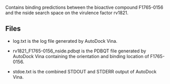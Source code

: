 Contains binding predictions between the bioactive compound F1765-0156 and the nside search space on the virulence factor rv1821.

## Files

- log.txt is the log file generated by AutoDock Vina.

- rv1821_F1765-0156_nside.pdbqt is the PDBQT file generated by AutoDock Vina containing the orientation and binding location of F1765-0156.

- stdoe.txt is the combined STDOUT and STDERR output of AutoDock Vina.


